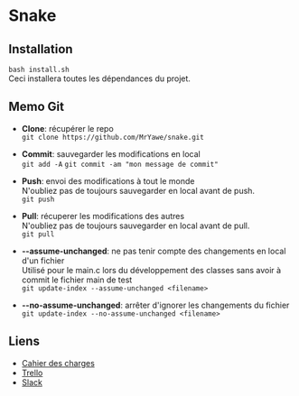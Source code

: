 # Snake

## Installation
`bash install.sh`   
Ceci installera toutes les dépendances du projet.
## Memo Git

* **Clone**: récupérer le repo  
`git clone https://github.com/MrYawe/snake.git`

* **Commit**: sauvegarder les modifications en local     
`git add -A`
`git commit -am "mon message de commit"`

* **Push**: envoi des modifications à tout le monde      
N'oubliez pas de toujours sauvegarder en local avant de push.    
`git push`

* **Pull**: récuperer les modifications des autres      
N'oubliez pas de toujours sauvegarder en local avant de pull.   
`git pull`

* **--assume-unchanged**: ne pas tenir compte des changements en local d'un fichier       
Utilisé pour le main.c lors du développement des classes sans avoir à commit le fichier main de test        
`git update-index --assume-unchanged <filename>`
* **--no-assume-unchanged**: arrêter d'ignorer les changements du fichier       
`git update-index --no-assume-unchanged <filename>`

## Liens
* [Cahier des charges](https://goo.gl/QdoBUI)
* [Trello](https://trello.com/b/cI9Wid56/ipi-snake)
* [Slack](https://larakis.slack.com)

